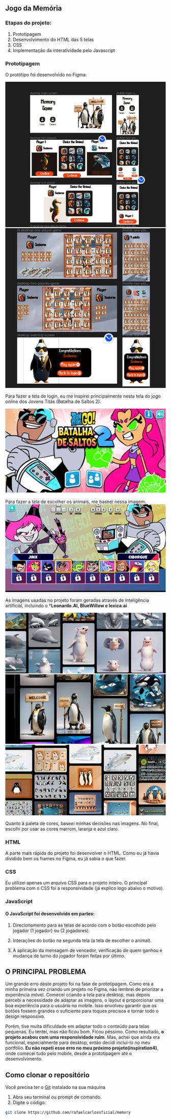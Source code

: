 ## Jogo da Memória

### Etapas do projeto:
1. Prototipagem
2. Desenvolvimento do HTML das 5 telas
3. CSS
4. Implementação da interatividade pelo Javascript

### Prototipagem
O protótipo foi desenvolvido no Figma:
<div>
<img src="images/figma1.png" alt="Figma">
<br/>
<img src="images/figma2.png" alt="Figma">
</div>

Para fazer a tela de login, eu me inspirei principalmente nesta tela do jogo online dos Jovens Titãs (Batalha de Saltos 2).

<div>
    <img src="images/titans1.png" alt="Titans">
</div>
<br>
Para fazer a tela de escolher os animais, me baseei nessa imagem.

<div>
 <img src="images/ttitans2.png" alt="Titans">
</div>

As imagens usadas no projeto  foram geradas através de inteligência artificial, incluindo o ***Leonardo.AI, BlueWillow e lexica.ai**
<div>
 <img src="images/leonardo1.png" alt="Titans">
 <img src="images/leonardo2.png" alt="Titans">
 <img src="images/leonardo3.png" alt="Titans">

</div>

 Quanto à paleta de cores, baseei minhas decisões nas imagens. No final, escolhi por usar as cores marrom, laranja e azul claro.

### HTML

A parte mais rápida do projeto foi desenvolver o HTML. Como eu já havia dividido bem os frames no Figma, eu já sabia o que fazer.

### CSS

Eu utilizei apenas um arquivo CSS para o projeto inteiro. O principal problema com o CSS foi a responsividade (já explico logo abaixo o motivo).

### JavaScript

#### O JavaScript foi desenvolvido em partes:

1. Direcionamento para as telas de acordo com o botão escolhido pelo jogador (1 jogador) ou (2 jogadores).

2. Interações do botão na segunda tela (a tela de escolher o animal).

3. A aplicação da mensagem de vencedor, verificação de quem ganhou e mudança de turno do jogador foram feitas por último.


## O PRINCIPAL PROBLEMA


Um grande erro deste projeto foi na fase de prototipagem. Como era a minha primeira vez criando um projeto no Figma, não lembrei de priorizar a experiência móvel. Comecei criando a tela para desktop, mas depois percebi a necessidade de adaptar as imagens, o layout e proporcionar uma boa experiência para o usuário no mobile. Isso envolveu garantir que os botões fossem grandes o suficiente para toques precisos e tornar todo o design responsivo.

Porém, tive muita dificuldade em adaptar todo o conteúdo para telas pequenas. Eu tentei, mas não ficou bom. Ficou péssimo. Como resultado, **o projeto acabou com uma responsividade ruim**. Mas, achei que ainda era funcional, especialmente para desktop, então decidi incluí-lo no meu portfólio. **Eu não repeti esse erro no meu próximo projeto(inspiration4)**, onde comecei tudo pelo mobile, desde a prototipagem até o desenvolvimento.

## Como clonar o repositório
 Você precisa ter o [Git](https://git-scm.com/)  instalado na sua máquina

1. Abra seu terminal ou prompt de comando.
2. Digite o código:
```bash
git clone https://github.com/rafaelcarlosoficial/memory
```


